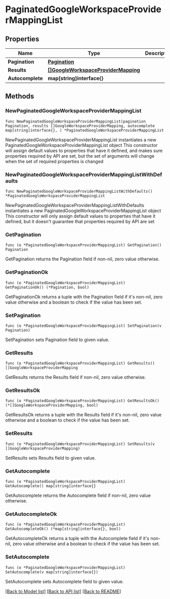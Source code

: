 # PaginatedGoogleWorkspaceProviderMappingList

## Properties

Name | Type | Description | Notes
------------ | ------------- | ------------- | -------------
**Pagination** | [**Pagination**](Pagination.md) |  | 
**Results** | [**[]GoogleWorkspaceProviderMapping**](GoogleWorkspaceProviderMapping.md) |  | 
**Autocomplete** | **map[string]interface{}** |  | 

## Methods

### NewPaginatedGoogleWorkspaceProviderMappingList

`func NewPaginatedGoogleWorkspaceProviderMappingList(pagination Pagination, results []GoogleWorkspaceProviderMapping, autocomplete map[string]interface{}, ) *PaginatedGoogleWorkspaceProviderMappingList`

NewPaginatedGoogleWorkspaceProviderMappingList instantiates a new PaginatedGoogleWorkspaceProviderMappingList object
This constructor will assign default values to properties that have it defined,
and makes sure properties required by API are set, but the set of arguments
will change when the set of required properties is changed

### NewPaginatedGoogleWorkspaceProviderMappingListWithDefaults

`func NewPaginatedGoogleWorkspaceProviderMappingListWithDefaults() *PaginatedGoogleWorkspaceProviderMappingList`

NewPaginatedGoogleWorkspaceProviderMappingListWithDefaults instantiates a new PaginatedGoogleWorkspaceProviderMappingList object
This constructor will only assign default values to properties that have it defined,
but it doesn't guarantee that properties required by API are set

### GetPagination

`func (o *PaginatedGoogleWorkspaceProviderMappingList) GetPagination() Pagination`

GetPagination returns the Pagination field if non-nil, zero value otherwise.

### GetPaginationOk

`func (o *PaginatedGoogleWorkspaceProviderMappingList) GetPaginationOk() (*Pagination, bool)`

GetPaginationOk returns a tuple with the Pagination field if it's non-nil, zero value otherwise
and a boolean to check if the value has been set.

### SetPagination

`func (o *PaginatedGoogleWorkspaceProviderMappingList) SetPagination(v Pagination)`

SetPagination sets Pagination field to given value.


### GetResults

`func (o *PaginatedGoogleWorkspaceProviderMappingList) GetResults() []GoogleWorkspaceProviderMapping`

GetResults returns the Results field if non-nil, zero value otherwise.

### GetResultsOk

`func (o *PaginatedGoogleWorkspaceProviderMappingList) GetResultsOk() (*[]GoogleWorkspaceProviderMapping, bool)`

GetResultsOk returns a tuple with the Results field if it's non-nil, zero value otherwise
and a boolean to check if the value has been set.

### SetResults

`func (o *PaginatedGoogleWorkspaceProviderMappingList) SetResults(v []GoogleWorkspaceProviderMapping)`

SetResults sets Results field to given value.


### GetAutocomplete

`func (o *PaginatedGoogleWorkspaceProviderMappingList) GetAutocomplete() map[string]interface{}`

GetAutocomplete returns the Autocomplete field if non-nil, zero value otherwise.

### GetAutocompleteOk

`func (o *PaginatedGoogleWorkspaceProviderMappingList) GetAutocompleteOk() (*map[string]interface{}, bool)`

GetAutocompleteOk returns a tuple with the Autocomplete field if it's non-nil, zero value otherwise
and a boolean to check if the value has been set.

### SetAutocomplete

`func (o *PaginatedGoogleWorkspaceProviderMappingList) SetAutocomplete(v map[string]interface{})`

SetAutocomplete sets Autocomplete field to given value.



[[Back to Model list]](../README.md#documentation-for-models) [[Back to API list]](../README.md#documentation-for-api-endpoints) [[Back to README]](../README.md)


